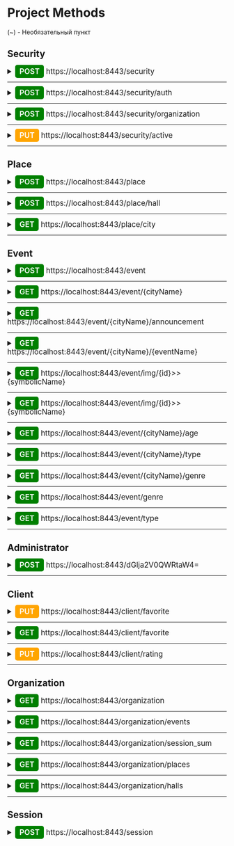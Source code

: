 # Project Methods

(~) - Необязательный пункт

## Security

<details>
<summary style="font-size: 17px">
<span  style="font-weight: 600; background-color: green; color: white; padding: 5px 10px; border-radius: 5px">POST</span> https://localhost:8443/security
</summary>
<p>Description: Регистрация обычного пользователя</p>

---
RequestBody
```
{
    "email": String,
    "password": String,
    "full_name": String,
    "phone_number": String,
    "birthday": Date
}
```
ResponseBody
```
{
    "message": String
}
```
</details>

---
<details>
<summary style="font-size: 17px">
<span  style="font-weight: 600; background-color: green; color: white; padding: 5px 10px; border-radius: 5px">POST</span> https://localhost:8443/security/auth
</summary>
<p>Description: Аутентификация пользователя</p>

---
RequestBody
```
{
    "email": String,
    "password": String,
    "role": String
}
```
ResponseBody
```
{
    "message": String
}
```
</details>

---
<details>
<summary style="font-size: 17px">
<span  style="font-weight: 600; background-color: green; color: white; padding: 5px 10px; border-radius: 5px">POST</span> https://localhost:8443/security/organization
</summary>
<p>Description: Регистрация организации</p>

---
RequestBody
```
{
    "email": String,
    "password": String,
    "contact_phone": String,
    "full_name_organization": String,
    "full_name_signatory": String,
    "inn": String (max size 10),
    "kbk": String (max size 20),
    "kpp": String (max size 9),
    "ogrn": String (max size 13),
    "oktmo": String (max size 11),
    "legal_address": String,
    "name_payer": String,
    "position_signatory": String,
    "postal_address": String (max size 6)
}
```
ResponseBody
```
{
    "message": String
}
```
</details>

---
<details>
<summary style="font-size: 17px">
<span  style="font-weight: 600; background-color: orange; color: white; padding: 5px 10px; border-radius: 5px">PUT</span> https://localhost:8443/security/active
</summary>
<p>Description: Активация пользователя</p>

---
RequestBody
```
{
    "email": String,
    "code": String
}
```
ResponseBody
```
{
    "message": String
}
```
</details>

---
## Place

<details>
<summary style="font-size: 17px">
<span  style="font-weight: 600; background-color: green; color: white; padding: 5px 10px; border-radius: 5px">POST</span> https://localhost:8443/place
</summary>
<p>Description: Создания площадки и добавления её к организации</p>
<p>Authorization - TRUE</p>

---
RequestBody
```
{
    "address": String,
    "place_name": String,
    "city": String
}
```
ResponseBody
```
{
    "message": String
}
```
</details>

---
<details>
<summary style="font-size: 17px">
<span  style="font-weight: 600; background-color: green; color: white; padding: 5px 10px; border-radius: 5px">POST</span> https://localhost:8443/place/hall
</summary>
<p>Description: Позволяет создать зал площадки организации</p>
<p>Authorization - TRUE</p>

---
RequestBody
```
{
     "hall_number": Integer,
     "hall_name": String,
     "number_of_seats": Integer,
     "info": String,
     "seat_group_info": [String],
     "place_id": Long
}
```
ResponseBody
```
{
    "message": String
}
```
</details>

---
<details>
<summary style="font-size: 17px">
<span  style="font-weight: 600; background-color: green; color: white; padding: 5px 10px; border-radius: 5px">GET</span> https://localhost:8443/place/city
</summary>
<p>Description: Вывод всех городов</p>
<p>Authorization - TRUE</p>

---
RequestBody
```
{

}
```
ResponseBody
```
{
    "cityResponses": 
    [
    {
    "Id": Long,
    "name_rus": String,
    "name_eng": String
    }, ...
    ]
}
```
</details>

---
## Event

<details>
<summary style="font-size: 17px">
<span  style="font-weight: 600; background-color: green; color: white; padding: 5px 10px; border-radius: 5px">POST</span> https://localhost:8443/event
</summary>
<p>Description: Создание мероприятия и добавления его к организации</p>
<p>Authorization - TRUE</p>

---
RequestPart - File

---
RequestPart - String
```
{
    "event_basic": {
        "name": String,
        "name_rus": String,
        "organizaer": String,
        "age_rating": String,
        "type_event": String,
        "pushkin": Boolean,
        "eventIdCulture": Long, (~)
        "show_in_poster": Boolean,
        "genres": [String]
    },
    "event_additional": {
        "author": String,
        "director": String,
        "writer_or_artist": String,
        "actors": [String],
        "tags": [String]
    },
    "event_wev_widget": {
        "description": String,
        "link": "https://afisha.yandex.ru/" + String,
        "signature": String,
    },
    "duration": String
}
```
ResponseBody
```
{
    "message": String
}
```
</details>

---
<details>
<summary style="font-size: 17px">
<span  style="font-weight: 600; background-color: green; color: white; padding: 5px 10px; border-radius: 5px">GET</span> https://localhost:8443/event/{cityName}
</summary>
<p>Description: Вывод 10 мероприятий по городу</p>
<p>Authorization - TRUE</p>

---
RequestBody
```
{
    "cityName": String,
    "offset": Integer,
    "date": Date
}
```
ResponseBody
```
{
    "public_events":
    [
    {
        "id": Long,
        "name_rus": String,
        "symbolic_name": String,
        "age_rating": Integer,
        "genres": [String],
        "img": String,
        "type_event": String,
        "favorite": Boolean,
        "description": String
    }, ...
    ]
}
```
</details>

---
<details>
<summary style="font-size: 17px">
<span  style="font-weight: 600; background-color: green; color: white; padding: 5px 10px; border-radius: 5px">GET</span> https://localhost:8443/event/{cityName}/announcement
</summary>
<p>Description: Вывод 10 мероприятий по городу и будущим сеансам, которых не было</p>
<p>Authorization - TRUE</p>

---
RequestBody
```
{
    "cityName": String,
    "offset": Integer,
    "date": Date
}
```
ResponseBody
```
{
    "public_events":
    [
    {
        "id": Long,
        "name_rus": String,
        "symbolic_name": String,
        "age_rating": Integer,
        "genres": [String],
        "img": String,
        "type_event": String,
        "favorite": Boolean,
        "description": String
    }, ...
    ]
}
```
</details>

---
<details>
<summary style="font-size: 17px">
<span  style="font-weight: 600; background-color: green; color: white; padding: 5px 10px; border-radius: 5px">GET</span> https://localhost:8443/event/{cityName}/{eventName}
</summary>
<p>Description: Вывод полной информации о мероприятии по id и символьному названию</p>
<p>Authorization - TRUE</p>

---
RequestBody
```
{
    "cityName": String,
    "eventName": String,
    "date": Date
}
```
ResponseBody
```
{
    "public_events":
    {
        "id": Long,
        "name_rus": String,
        "symbolicName": String,
        "description": String,
        "duration": String,
        "rating": Double,
        "age_rating": Integer,
        "genres": [String],
        "pushkin": Boolean,
        "img": String,
        "type_event": String,
        "writer_or_artist": String,
        "actors": [String],
        "tags": [String],
        "favorite": Boolean,
        "sessions_info":
        {
            "place_name": String,
            "address": String,
            "sessions":
            {
            "id": Long,
            "price": Double,
            "start_time": LocalDateTime,
            "message_status": Boolean
            }
        }
    }
}
```
</details>

---
<details>
<summary style="font-size: 17px">
<span  style="font-weight: 600; background-color: green; color: white; padding: 5px 10px; border-radius: 5px">GET</span> https://localhost:8443/event/img/{id}>>{symbolicName}
</summary>
<p>Description: Вывод изображения мероприятия</p>
<p>Authorization - TRUE</p>

---
RequestBody
```
{
    "id": String,
    "symbolicName": String
}
```
ResponseBody
```
{
    "img": String
}
```
</details>

---
<details>
<summary style="font-size: 17px">
<span  style="font-weight: 600; background-color: green; color: white; padding: 5px 10px; border-radius: 5px">GET</span> https://localhost:8443/event/img/{id}>>{symbolicName}
</summary>
<p>Description: Вывод изображения мероприятия</p>
<p>Authorization - TRUE</p>

---
RequestBody
```
{
    "id": String,
    "symbolicName": String
}
```
ResponseBody
```
{
    "img": String
}
```
</details>

---
<details>
<summary style="font-size: 17px">
<span  style="font-weight: 600; background-color: green; color: white; padding: 5px 10px; border-radius: 5px">GET</span> https://localhost:8443/event/{cityName}/age
</summary>
<p>Description: Вывод мероприятий по указанному возрасту</p>
<p>Authorization - TRUE</p>

---
RequestBody
```
{
    "cityName": String,
    "age": int,
    "offset": Integer,
    "date": Date
}
```
ResponseBody
```
{
     "public_events":
    [
    {
        "id": Long,
        "name_rus": String,
        "symbolic_name": String,
        "age_rating": Integer,
        "genres": [String],
        "img": String,
        "type_event": String,
        "favorite": Boolean,
        "description": String
    }, ...
    ]
}
```
</details>

---
<details>
<summary style="font-size: 17px">
<span  style="font-weight: 600; background-color: green; color: white; padding: 5px 10px; border-radius: 5px">GET</span> https://localhost:8443/event/{cityName}/type
</summary>
<p>Description: Вывод мероприятий по типу</p>
<p>Authorization - TRUE</p>

---
RequestBody
```
{
    "cityName": String,
    "type": String,
    "offset": Integer,
    "date": Date
}
```
ResponseBody
```
{
     "public_events":
    [
    {
        "id": Long,
        "name_rus": String,
        "symbolic_name": String,
        "age_rating": Integer,
        "genres": [String],
        "img": String,
        "type_event": String,
        "favorite": Boolean,
        "description": String
    }, ...
    ]
}
```
</details>

---
<details>
<summary style="font-size: 17px">
<span  style="font-weight: 600; background-color: green; color: white; padding: 5px 10px; border-radius: 5px">GET</span> https://localhost:8443/event/{cityName}/genre
</summary>
<p>Description: Вывод мероприятий по указанным жанрам</p>
<p>Authorization - TRUE</p>

---
RequestBody
```
{
    "cityName": String,
    "genre": String,
    "offset": Integer,
    "date": Date
}
```
ResponseBody
```
{
     "public_events":
    [
    {
        "id": Long,
        "name_rus": String,
        "symbolic_name": String,
        "age_rating": Integer,
        "genres": [String],
        "img": String,
        "type_event": String,
        "favorite": Boolean,
        "description": String
    }, ...
    ]
}
```
</details>

---
<details>
<summary style="font-size: 17px">
<span  style="font-weight: 600; background-color: green; color: white; padding: 5px 10px; border-radius: 5px">GET</span> https://localhost:8443/event/genre
</summary>
<p>Description: Позволяет вывести все возможные жанры</p>
<p>Authorization - TRUE</p>

---
RequestBody
```
{

}
```
ResponseBody
```
{
     "genres"
    [
    {
        "id": Long,
        "genre_name": String
    }, ...
    ]
}
```
</details>

---
<details>
<summary style="font-size: 17px">
<span  style="font-weight: 600; background-color: green; color: white; padding: 5px 10px; border-radius: 5px">GET</span> https://localhost:8443/event/type
</summary>
<p>Description: Позволяет вывести все возможные типы мероприятий</p>
<p>Authorization - TRUE</p>

---
RequestBody
```
{

}
```
ResponseBody
```
{
     "types"
    [
    {
        "id": Long,
        "type_name": String
    }, ...
    ]
}
```
</details>

---
## Administrator

<details>
<summary style="font-size: 17px">
<span  style="font-weight: 600; background-color: green; color: white; padding: 5px 10px; border-radius: 5px">POST</span> https://localhost:8443/dGlja2V0QWRtaW4=
</summary>
<p>Description: Регистрация администратора</p>
<p>Authorization - TRUE</p>

---
RequestBody
```
{
    "email": String,
    "password": String,
    "role": String
}
```
ResponseBody
```
{
    "token": String
}
```
</details>

---
## Client

<details>
<summary style="font-size: 17px">
<span  style="font-weight: 600; background-color: orange; color: white; padding: 5px 10px; border-radius: 5px">PUT</span> https://localhost:8443/client/favorite
</summary>
<p>Description: Изменение избранного для пользователя</p>
<p>Authorization - TRUE</p>

---
RequestBody
```
{
    "id": Long
}
```
ResponseBody
```
{
    "event_id": Long,
    "favorite": Boolean
}
```
</details>

---
<details>
<summary style="font-size: 17px">
<span  style="font-weight: 600; background-color: green; color: white; padding: 5px 10px; border-radius: 5px">GET</span> https://localhost:8443/client/favorite
</summary>
<p>Description: Получение массива избранного</p>
<p>Authorization - TRUE</p>

---
RequestBody
```
{

}
```
ResponseBody
```
{
     "public_events":
    [
    {
        "id": Long,
        "name_rus": String,
        "symbolic_name": String,
        "age_rating": Integer,
        "genres": [String],
        "img": String,
        "type_event": String,
        "favorite": Boolean,
        "description": String
    }, ...
    ]
}
```
</details>

---
<details>
<summary style="font-size: 17px">
<span  style="font-weight: 600; background-color: orange; color: white; padding: 5px 10px; border-radius: 5px">PUT</span> https://localhost:8443/client/rating
</summary>
<p>Description: Позволяет оценить мероприятие пользователю</p>
<p>Authorization - TRUE</p>

---
RequestBody
```
{
    "event": String,
    "rating_client": String
}
```
ResponseBody
```
{
     "message": String
}
```
</details>

---
## Organization

<details>
<summary style="font-size: 17px">
<span  style="font-weight: 600; background-color: green; color: white; padding: 5px 10px; border-radius: 5px">GET</span> https://localhost:8443/organization
</summary>
<p>Description: Позволяет получить организацию по токену</p>
<p>Authorization - TRUE</p>

---
RequestBody
```
{

}
```
ResponseBody
```
{
    "id": Long,
    "user": 
    {
        "id": Long,
        "email": String,
        "password": String,
        "role": String,
        "status": String,
        "active_code": String,
    }
    "inn": String (max size 10),
    "kbk": String (max size 20),
    "kpp": String (max size 9),
    "ogrn": String (max size 13),
    "oktmo": String (max size 11),
    "contactPhone": String,
    "email": String,
    "fullNameOrganization": String,
    "fullNameSignatory": String,
    "legalAddress": String,
    "namePayer": String,
    "positionSignatory": String,
    "postalAddress": Integer 
}
```
</details>

---
<details>
<summary style="font-size: 17px">
<span  style="font-weight: 600; background-color: green; color: white; padding: 5px 10px; border-radius: 5px">GET</span> https://localhost:8443/organization/events
</summary>
<p>Description: Позволяет вывести мероприятии у организации и общее их количество</p>
<p>Authorization - TRUE</p>

---
RequestBody
```
{

}
```
ResponseBody
```
{
    "total": Integer,
    "events":
    {
        "id": Long,
        "name": String,
        "symbolic_name": String,
        "rating": Double,
        "duration": String,
        "pushkin": Boolean,
        "tags":
        {
            "id": Long,
            "name": String,
        },
        "genres":
        {
            "id": Long,
            "genre_name": String,
        },
        "age_rating": String,
        "total_sessions": Integer
    }
    
}
```
</details>

---
<details>
<summary style="font-size: 17px">
<span  style="font-weight: 600; background-color: green; color: white; padding: 5px 10px; border-radius: 5px">GET</span> https://localhost:8443/organization/session_sum
</summary>
<p>Description: Вывод количества сеансов на день по площадкам</p>
<p>Authorization - TRUE</p>

---
RequestBody
```
{

}
```
ResponseBody
```
{
    "placesByOrganization": 
    [
    {
        "place_name": String,
        "city_name": String,
        "place_address": String,
        "events":
        [
        {
            "event_name": String,
            "type": String,
            "sessions":
            [
            {
                "sales": Integer,
                "onSales": Integer,
                "startTime": String,
                "finishTime": String,
                "numberOfViews": Integer,
                "price": Double,
                "Boolean": Integer
            }, ...
            ]
        }, ...
        ]
    }, ...
    ]
    
}
```
</details>

---
<details>
<summary style="font-size: 17px">
<span  style="font-weight: 600; background-color: green; color: white; padding: 5px 10px; border-radius: 5px">GET</span> https://localhost:8443/organization/places
</summary>
<p>Description: Позволяет вывести площадки у организации и количество залов</p>
<p>Authorization - TRUE</p>

---
RequestBody
```
{

}
```
ResponseBody
```
{
    "total": Integer,
    "places": 
    [
    {
        "id": Long,
        "address": String,
        "city": String,
        "place_name": String,
        "total_hall": Integer
    }, ...
    ]
    
}
```
</details>

---
<details>
<summary style="font-size: 17px">
<span  style="font-weight: 600; background-color: green; color: white; padding: 5px 10px; border-radius: 5px">GET</span> https://localhost:8443/organization/halls
</summary>
<p>Description: Вывод залов по площадкам организации</p>
<p>Authorization - TRUE</p>

---
RequestBody
```
{

}
```
ResponseBody
```
{
    "places": 
    [
    {
        "id": Long,
        "place_name": String,
        "address": String,
        "city": String,
        "halls":
        [
        {
            "hall_id": Long,
            "hall_number": Integer,
            "hall_name": String,
            "seats": Integer,
            "info": String,
            "status": boolean
        }, ...
        ]
    }, ...
    ]
}
```
</details>

---
## Session

<details>
<summary style="font-size: 17px">
<span  style="font-weight: 600; background-color: green; color: white; padding: 5px 10px; border-radius: 5px">POST</span> https://localhost:8443/session
</summary>
<p>Description: Позволяет создать сеанс меоприятия</p>
<p>Authorization - TRUE</p>

---
RequestBody
```
{
    "start_time": String,
    "price": Double,
    "event_id": Long,
    "hall_id": Long,
    "type_of_movie": String
}
```
ResponseBody
```
{
    "message": String
}
```
</details>
